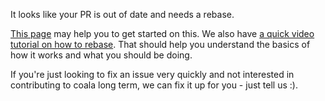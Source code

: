 It looks like your PR is out of date and needs a rebase.

[This page](https://coala.io/rebase) may help you to get started on this. We also have [a quick video tutorial on how to rebase](https://asciinema.org/a/78683). That should help you understand the basics of how it works and what you should be doing.

If you're just looking to fix an issue very quickly and not interested in contributing to coala long term, we can fix it up for you - just tell us :).
